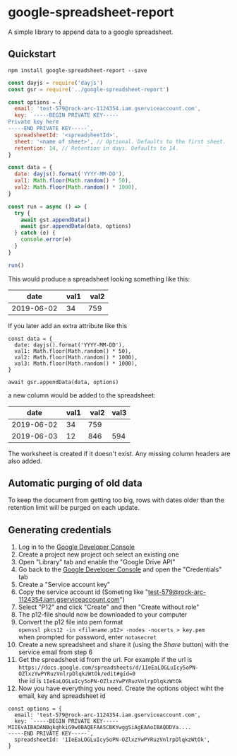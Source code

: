 # google-spreadsheet-report
A simple library to append data to a google spreadsheet.

## Quickstart

```
npm install google-spreadsheet-report --save
```

```javascript
const dayjs = require('dayjs')
const gsr = require('../google-spreadsheet-report')

const options = {
  email: 'test-579@rock-arc-1124354.iam.gserviceaccount.com',
  key: `-----BEGIN PRIVATE KEY-----
Private key here
-----END PRIVATE KEY-----`,
  spreadsheetId: '<spreadsheetId>',
  sheet: '<name of sheet>', // Optional. Defaults to the first sheet.
  retention: 14, // Retention in days. Defaults to 14.
}

const data = {
  date: dayjs().format('YYYY-MM-DD'),
  val1: Math.floor(Math.random() * 50),
  val2: Math.floor(Math.random() * 1000),
}

const run = async () => {
  try {
    await gst.appendData()
    await gsr.appendData(data, options)
  } catch (e) {
    console.error(e)
  }
}

run()
```

This would produce a spreadsheet looking something like this:

date | val1 | val2
-----|------|-----
2019-06-02 | 34 | 759

If you later add an extra attribute like this

```
const data = {
  date: dayjs().format('YYYY-MM-DD'),
  val1: Math.floor(Math.random() * 50),
  val2: Math.floor(Math.random() * 1000),
  val3: Math.floor(Math.random() * 1000),
}

await gsr.appendData(data, options)
```

a new column would be added to the spreadsheet:

date | val1 | val2 | val3
-----|------|-----|-----
2019-06-02 | 34 | 759 |
2019-06-03 | 12 | 846 | 594

The worksheet is created if it doesn't exist. Any missing column headers are also added.

## Automatic purging of old data
To keep the document from getting too big, rows with dates older than the retention limit will be purged on each update.

## Generating credentials
1. Log in to the [Google Developer Console](https://console.developers.google.com/)
2. Create a project new project och select an existing one
3. Open "Library" tab and enable the "Google Drive API"
4. Go back to the [Google Developer Console](https://console.developers.google.com/) and open the "Credentials" tab
5. Create a "Service account key"
6. Copy the service account id (Someting like "test-579@rock-arc-1124354.iam.gserviceaccount.com")
7. Select "P12" and click "Create" and then "Create without role"
8. The p12-file should now be downloaded to your computer
9. Convert the p12 file into pem format\
  `openssl pkcs12 -in <filename.p12> -nodes -nocerts > key.pem`\
  when prompted for password, enter `notasecret`
10. Create a new spreadsheet and share it (using the *Share* button) with the service email from step 6
11. Get the spreadsheet id from the url. For example if the url is\
  `https://docs.google.com/spreadsheets/d/1IeEaLOGLuIcy5oPN-OZlxzYwPYRuzVnlrpDlqkzWtOk/edit#gid=0`\
  the id is `1IeEaLOGLuIcy5oPN-OZlxzYwPYRuzVnlrpDlqkzWtOk`
12. Now you have everything you need. Create the options object wiht the email, key and spreadsheet id
```
const options = {
  email: 'test-579@rock-arc-1124354.iam.gserviceaccount.com',
  key: `-----BEGIN PRIVATE KEY-----
MIIEvAIBADANBgkqhkiG9w0BAQEFAASCBKYwggSiAgEAAoIBAQDDVa....
-----END PRIVATE KEY-----`,
  spreadsheetId: '1IeEaLOGLuIcy5oPN-OZlxzYwPYRuzVnlrpDlqkzWtOk',
}
```
